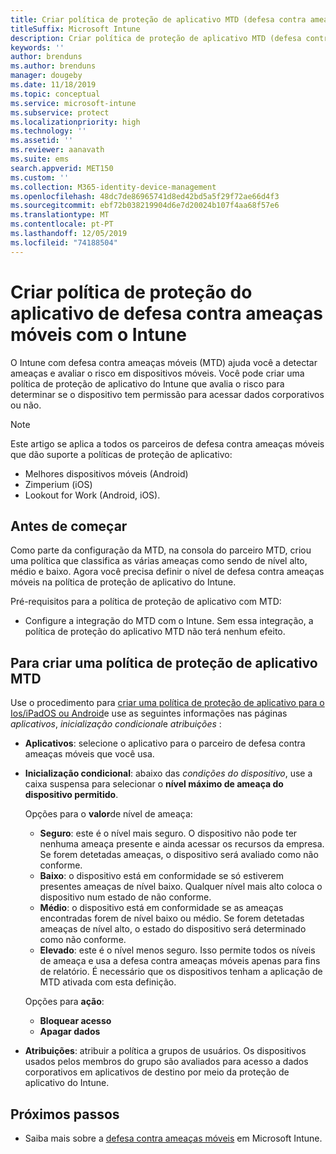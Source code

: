 ```yaml
---
title: Criar política de proteção de aplicativo MTD (defesa contra ameaças móveis) com o Intune
titleSuffix: Microsoft Intune
description: Criar política de proteção de aplicativo MTD (defesa contra ameaças móveis) com Microsoft Intune.
keywords: ''
author: brenduns
ms.author: brenduns
manager: dougeby
ms.date: 11/18/2019
ms.topic: conceptual
ms.service: microsoft-intune
ms.subservice: protect
ms.localizationpriority: high
ms.technology: ''
ms.assetid: ''
ms.reviewer: aanavath
ms.suite: ems
search.appverid: MET150
ms.custom: ''
ms.collection: M365-identity-device-management
ms.openlocfilehash: 48dc7de86965741d8ed42bd5a5f29f72ae66d4f3
ms.sourcegitcommit: ebf72b038219904d6e7d20024b107f4aa68f57e6
ms.translationtype: MT
ms.contentlocale: pt-PT
ms.lasthandoff: 12/05/2019
ms.locfileid: "74188504"
---
```

# <a name="create-mobile-threat-defense-app-protection-policy-with-intune"></a>Criar política de proteção do aplicativo de defesa contra ameaças móveis com o Intune

O Intune com defesa contra ameaças móveis (MTD) ajuda você a detectar ameaças e avaliar o risco em dispositivos móveis. Você pode criar uma política de proteção de aplicativo do Intune que avalia o risco para determinar se o dispositivo tem permissão para acessar dados corporativos ou não.


> [!NOTE]
> Este artigo se aplica a todos os parceiros de defesa contra ameaças móveis que dão suporte a políticas de proteção de aplicativo:
>
> - Melhores dispositivos móveis (Android)
> - Zimperium (iOS)
> - Lookout for Work (Android, iOS).

## <a name="before-you-begin"></a>Antes de começar

Como parte da configuração da MTD, na consola do parceiro MTD, criou uma política que classifica as várias ameaças como sendo de nível alto, médio e baixo. Agora você precisa definir o nível de defesa contra ameaças móveis na política de proteção de aplicativo do Intune.

Pré-requisitos para a política de proteção de aplicativo com MTD:

- Configure a integração do MTD com o Intune. Sem essa integração, a política de proteção do aplicativo MTD não terá nenhum efeito.

## <a name="to-create-an-mtd-app-protection-policy"></a>Para criar uma política de proteção de aplicativo MTD

Use o procedimento para [criar uma política de proteção de aplicativo para o Ios/iPadOS ou Android](../apps/app-protection-policies.md#app-protection-policies-for-iosipados-and-android-apps)e use as seguintes informações nas páginas *aplicativos*, *inicialização condicional*e *atribuições* :

- **Aplicativos**: selecione o aplicativo para o parceiro de defesa contra ameaças móveis que você usa.
- **Inicialização condicional**: abaixo das *condições do dispositivo*, use a caixa suspensa para selecionar o **nível máximo de ameaça do dispositivo permitido**.

  Opções para o **valor**de nível de ameaça:

  - **Seguro**: este é o nível mais seguro. O dispositivo não pode ter nenhuma ameaça presente e ainda acessar os recursos da empresa. Se forem detetadas ameaças, o dispositivo será avaliado como não conforme.
  - **Baixo**: o dispositivo está em conformidade se só estiverem presentes ameaças de nível baixo. Qualquer nível mais alto coloca o dispositivo num estado de não conforme.
  - **Médio**: o dispositivo está em conformidade se as ameaças encontradas forem de nível baixo ou médio. Se forem detetadas ameaças de nível alto, o estado do dispositivo será determinado como não conforme.
  - **Elevado**: este é o nível menos seguro. Isso permite todos os níveis de ameaça e usa a defesa contra ameaças móveis apenas para fins de relatório. É necessário que os dispositivos tenham a aplicação de MTD ativada com esta definição.

  Opções para **ação**:

  - **Bloquear acesso**
  - **Apagar dados**

- **Atribuições**: atribuir a política a grupos de usuários.  Os dispositivos usados pelos membros do grupo são avaliados para acesso a dados corporativos em aplicativos de destino por meio da proteção de aplicativo do Intune.


## <a name="next-steps"></a>Próximos passos  

- Saiba mais sobre a [defesa contra ameaças móveis](~/protect/mobile-threat-defense.md) em Microsoft Intune.
